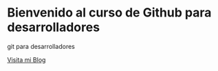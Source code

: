 # Bienvenido al curso de Github para desarrolladores

git para desarrolladores

[Visita mi Blog](http://carlossolis.mobi)
